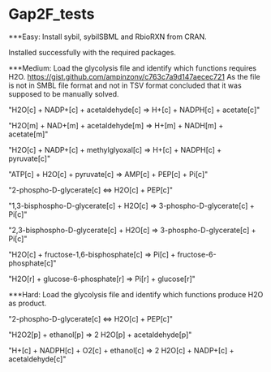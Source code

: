 # Gap2F_tests
***Easy: Install sybil, sybilSBML and RbioRXN from CRAN.

Installed successfully with the required packages.

***Medium: Load the glycolysis file and identify which functions requires H2O. https://gist.github.com/ampinzonv/c763c7a9d147aecec721
As the file is not in SMBL file format and not in TSV format concluded that it was supposed to be manually solved.


"H2O[c] + NADP+[c] + acetaldehyde[c] => H+[c] + NADPH[c] + acetate[c]"

"H2O[m] + NAD+[m] + acetaldehyde[m] => H+[m] + NADH[m] + acetate[m]"

"H2O[c] + NADP+[c] + methylglyoxal[c] => H+[c] + NADPH[c] + pyruvate[c]"

"ATP[c] + H2O[c] + pyruvate[c] => AMP[c] + PEP[c] + Pi[c]"

"2-phospho-D-glycerate[c] <=> H2O[c] + PEP[c]"

"1,3-bisphospho-D-glycerate[c] + H2O[c] => 3-phospho-D-glycerate[c] + Pi[c]"

"2,3-bisphospho-D-glycerate[c] + H2O[c] => 3-phospho-D-glycerate[c] + Pi[c]"

"H2O[c] + fructose-1,6-bisphosphate[c] => Pi[c] + fructose-6-phosphate[c]"

"H2O[r] + glucose-6-phosphate[r] => Pi[r] + glucose[r]"



***Hard: Load the glycolysis file and identify which functions produce H2O as product.


"2-phospho-D-glycerate[c] <=> H2O[c] + PEP[c]"

"H2O2[p] + ethanol[p] => 2 H2O[p] + acetaldehyde[p]"

"H+[c] + NADPH[c] + O2[c] + ethanol[c] => 2 H2O[c] + NADP+[c] + acetaldehyde[c]"

